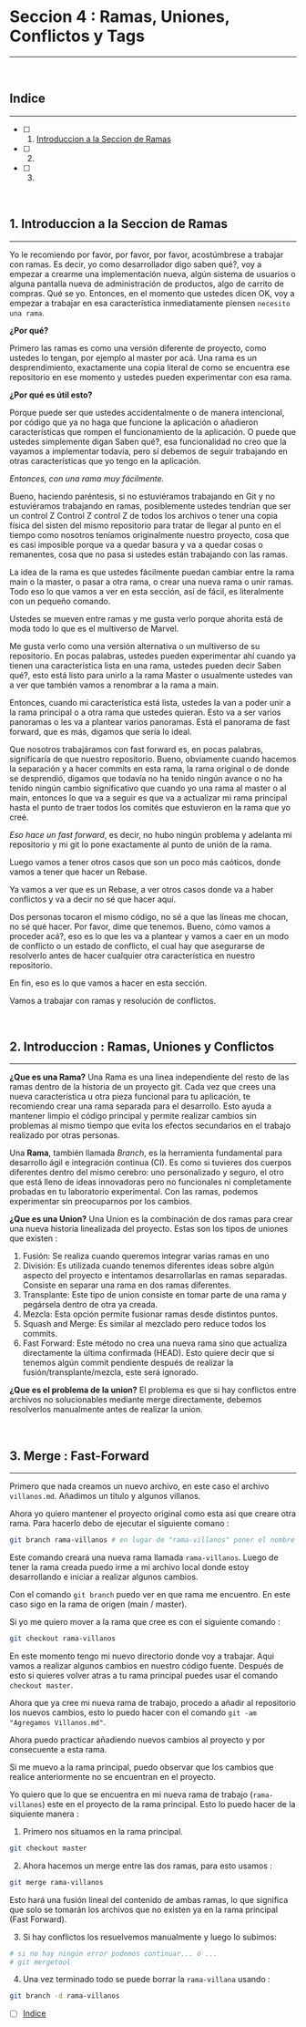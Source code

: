 # Seccion 4 : Ramas, Uniones, Conflictos y Tags

---

<br>

## Indice

---

- [ ] 1. [Introduccion a la Seccion de Ramas](#1-introduccion-a-la-seccion-de-ramas)
- [ ] 2. [](#)
- [ ] 3. [](#)

<br>

## 1. Introduccion a la Seccion de Ramas

---

Yo le recomiendo por favor, por favor, por favor, acostúmbrese a trabajar con ramas. Es decir, yo como desarrollador digo saben qué?, voy a empezar a crearme una implementación nueva, algún sistema de usuarios o alguna pantalla nueva de administración de productos, algo de carrito de compras. Qué se yo. Entonces, en el momento que ustedes dicen OK, voy a empezar a trabajar en esa característica inmediatamente piensen `necesito una rama`.

**¿Por qué?**

Primero las ramas es como una versión diferente de proyecto, como ustedes lo tengan, por ejemplo al master por acá.
Una rama es un desprendimiento, exactamente una copia literal de como se encuentra ese repositorio en ese momento y ustedes pueden experimentar con esa rama.

**¿Por qué es útil esto?**

Porque puede ser que ustedes accidentalmente o de manera intencional, por código que ya no haga que funcione la aplicación o añadieron características que rompen el funcionamiento de la aplicación. O puede que ustedes simplemente digan Saben qué?, esa funcionalidad no creo que la vayamos a implementar todavía, pero sí debemos de seguir trabajando en otras características que yo tengo en la aplicación.

_Entonces, con una rama muy fácilmente._

Bueno, haciendo paréntesis, si no estuviéramos trabajando en Git y no estuviéramos trabajando en ramas, posiblemente ustedes tendrían que ser un control Z Control Z control Z de todos los archivos o tener una copia física del sisten del mismo repositorio para tratar de llegar al punto en el tiempo como nosotros teníamos originalmente nuestro proyecto, cosa que es casi imposible porque va a quedar basura y va a quedar cosas o remanentes, cosa que no pasa si ustedes están trabajando con las ramas.

La idea de la rama es que ustedes fácilmente puedan cambiar entre la rama main o la master, o pasar a otra rama, o crear una nueva rama o unir ramas. Todo eso lo que vamos a ver en esta sección, así de fácil, es literalmente con un pequeño comando.

Ustedes se mueven entre ramas y me gusta verlo porque ahorita está de moda todo lo que es el multiverso de Marvel.

Me gusta verlo como una versión alternativa o un multiverso de su repositorio. En pocas palabras, ustedes pueden experimentar ahí cuando ya tienen una característica lista en una rama, ustedes pueden decir Saben qué?, esto está listo para unirlo a la rama Master o usualmente ustedes van a ver que también vamos a renombrar a la rama a main.

Entonces, cuando mi característica está lista, ustedes la van a poder unir a la rama principal o a otra rama que ustedes quieran. Esto va a ser varios panoramas o les va a plantear varios panoramas. Está el panorama de fast forward, que es más, digamos que sería lo ideal.

Que nosotros trabajáramos con fast forward es, en pocas palabras, significaría de que nuestro repositorio.
Bueno, obviamente cuando hacemos la separación y a hacer commits en esta rama, la rama original o de donde se desprendió, digamos que todavía no ha tenido ningún avance o no ha tenido ningún cambio significativo que cuando yo una rama al master o al main, entonces lo que va a seguir es que va a actualizar mi rama principal hasta el punto de traer todos los comités que estuvieron en la rama que yo creé.

_Eso hace un fast forward_, es decir, no hubo ningún problema y adelanta mi repositorio y mi git lo pone exactamente al punto de unión de la rama.

Luego vamos a tener otros casos que son un poco más caóticos, donde vamos a tener que hacer un Rebase.

Ya vamos a ver que es un Rebase, a ver otros casos donde va a haber conflictos y va a decir no sé que hacer aquí.

Dos personas tocaron el mismo código, no sé a que las líneas me chocan, no sé qué hacer. Por favor, dime que tenemos. Bueno, cómo vamos a proceder acá?, eso es lo que les va a plantear y vamos a caer en un modo de conflicto o un estado de conflicto, el cual hay que asegurarse de resolverlo antes de hacer cualquier otra característica en nuestro repositorio.

En fin, eso es lo que vamos a hacer en esta sección.

Vamos a trabajar con ramas y resolución de conflictos.

<br>

## 2. Introduccion : Ramas, Uniones y Conflictos

---

**¿Que es una Rama?**
Una Rama es una linea independiente del resto de las ramas dentro de la historia de un proyecto git. Cada vez que crees una nueva característica u otra pieza funcional para tu aplicación, te recomiendo crear una rama separada para el desarrollo. Esto ayuda a mantener limpio el código principal y permite realizar cambios sin problemas al mismo tiempo que evita los efectos secundarios en el trabajo realizado por otras personas.

Una **Rama**, también llamada _Branch_, es la herramienta fundamental para desarrollo ágil e integración continua (CI). Es como si tuvieres dos cuerpos diferentes dentro del mismo cerebro: uno personalizado y seguro, el otro que está lleno de ideas innovadoras pero no funcionales ni completamente probadas en tu laboratorio experimental.
Con las ramas, podemos experimentar sin preocuparnos por los cambios.

**¿Que es una Union?**
Una Union es la combinación de dos ramas para crear una nueva historia linealizada del proyecto.
Estas son los tipos de uniones que existen :

1. Fusión: Se realiza cuando queremos integrar varias ramas en uno
2. División: Es utilizada cuando tenemos diferentes ideas sobre algún aspecto del proyecto e intentamos desarrollarlas en ramas separadas. Consiste en separar una rama en dos ramas diferentes.
3. Transplante: Este tipo de union consiste en tomar parte de una rama y pegársela dentro de otra ya creada.
4. Mezcla: Esta opción permite fusionar ramas desde distintos puntos.
5. Squash and Merge: Es similar al mezclado pero reduce todos los commits.
6. Fast Forward: Este método no crea una nueva rama sino que actualiza directamente la última confirmada (HEAD). Esto quiere decir que si tenemos algún commit pendiente después de realizar la fusión/transplante/mezcla, este será ignorado.

**¿Que es el problema de la union?**
El problema es que si hay conflictos entre archivos no solucionables mediante merge directamente, debemos resolverlos manualmente antes de realizar la union.

<br>

## 3. Merge : Fast-Forward

---

Primero que nada creamos un nuevo archivo, en este caso el archivo `villanos.md`. Añadimos un titulo y algunos villanos.

Ahora yo quiero mantener el proyecto original como esta asi que creare otra rama.
Para hacerlo debo de ejecutar el siguiente comano :

```bash
git branch rama-villanos # en lugar de "rama-villanos" poner el nombre de su preferencia a esta nueva rama
```

Este comando creará una nueva rama llamada `rama-villanos`. Luego de tener la rama creada puedo irme a mi archivo local donde estoy desarrollando e iniciar a realizar algunos cambios.

Con el comando `git branch` puedo ver en que rama me encuentro. En este caso sigo en la rama de origen (main / master).

Si yo me quiero mover a la rama que cree es con el siguiente comando :

```bash
git checkout rama-villanos
```

En este momento tengo mi nuevo directorio donde voy a trabajar. Aqui vamos a realizar algunos cambios en nuestro código fuente. Después de esto si quieres volver atras a tu rama principal puedes usar el comando `checkout master`.

Ahora que ya cree mi nueva rama de trabajo, procedo a añadir al repositorio los nuevos cambios, esto lo puedo hacer con el comando `git -am "Agregamos Villanos.md"`.

Ahora puedo practicar añadiendo nuevos cambios al proyecto y por consecuente a esta rama.

Si me muevo a la rama principal, puedo observar que los cambios que realice anteriormente no se encuentran en el proyecto.

Yo quiero que lo que se encuentra en mi nueva rama de trabajo (`rama-villanos`) este en el proyecto de la rama principal. Esto lo puedo hacer de la siquiente manera :

1. Primero nos situamos en la rama principal.

```bash
git checkout master
```

2. Ahora hacemos un merge entre las dos ramas, para esto usamos :

```bash
git merge rama-villanos
```

Esto hará una fusión lineal del contenido de ambas ramas, lo que significa que solo se tomarán los archivos que no existen ya en la rama principal (Fast Forward).

3. Si hay conflictos los resuelvemos manualmente y luego lo subimos:

```bash
# si no hay ningún error podemos continuar... ó ...
# git mergetool
```

4. Una vez terminado todo se puede borrar la `rama-villana` usando :

```bash
git branch -d rama-villanos
```

- [ ] [Indice](#indice)
